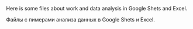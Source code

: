 Here is some files about work and data analysis in Google Shets and Excel.

Файлы с пимерами анализа данных в Google Shets и Excel.